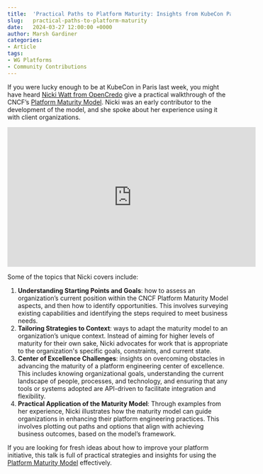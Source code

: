 ```yaml
---
title:  'Practical Paths to Platform Maturity: Insights from KubeCon Paris'
slug:   practical-paths-to-platform-maturity
date:   2024-03-27 12:00:00 +0000
author: Marsh Gardiner
categories:
- Article
tags:
- WG Platforms
- Community Contributions
---
```


If you were lucky enough to be at KubeCon in Paris last week, you might have heard [Nicki Watt from OpenCredo](https://opencredo.com/authors/nicki-watt/) give a practical walkthrough of the CNCF’s [Platform Maturity Model](https://tag-app-delivery.cncf.io/whitepapers/platform-eng-maturity-model/). Nicki was an early contributor to the development of the model, and she spoke about her experience using it with client organizations.

<iframe width="560" height="315" src="https://www.youtube.com/embed/MiYn60VWtJk?si=VYJDwfl1soJkD1iD" title="YouTube video player" frameborder="0" allow="accelerometer; autoplay; clipboard-write; encrypted-media; gyroscope; picture-in-picture; web-share" referrerpolicy="strict-origin-when-cross-origin" allowfullscreen></iframe>

Some of the topics that Nicki covers include:

1. **Understanding Starting Points and Goals**: how to assess an organization’s current position within the CNCF Platform Maturity Model aspects, and then how to identify opportunities. This involves surveying existing capabilities and identifying the steps required to meet business needs.
2. **Tailoring Strategies to Context**: ways to adapt the maturity model to an organization’s unique context. Instead of aiming for higher levels of maturity for their own sake, Nicki advocates for work that is appropriate to the organization's specific goals, constraints, and current state.
3. **Center of Excellence Challenges**: insights on overcoming obstacles in advancing the maturity of a platform engineering center of excellence. This includes knowing organizational goals, understanding the current landscape of people, processes, and technology, and ensuring that any tools or systems adopted are API-driven to facilitate integration and flexibility.
4. **Practical Application of the Maturity Model**: Through examples from her experience, Nicki illustrates how the maturity model can guide organizations in enhancing their platform engineering practices. This involves plotting out paths and options that align with achieving business outcomes, based on the model’s framework.

If you are looking for fresh ideas about how to improve your platform initiative, this talk is full of practical strategies and insights for using the [Platform Maturity Model](https://tag-app-delivery.cncf.io/whitepapers/platform-eng-maturity-model/) effectively.
